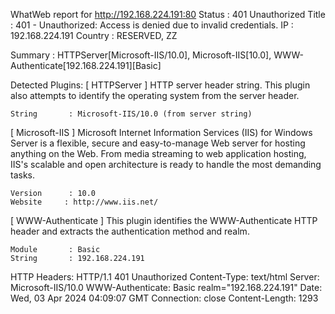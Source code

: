 WhatWeb report for http://192.168.224.191:80
Status    : 401 Unauthorized
Title     : 401 - Unauthorized: Access is denied due to invalid credentials.
IP        : 192.168.224.191
Country   : RESERVED, ZZ

Summary   : HTTPServer[Microsoft-IIS/10.0], Microsoft-IIS[10.0], WWW-Authenticate[192.168.224.191][Basic]

Detected Plugins:
[ HTTPServer ]
	HTTP server header string. This plugin also attempts to
	identify the operating system from the server header.

	String       : Microsoft-IIS/10.0 (from server string)

[ Microsoft-IIS ]
	Microsoft Internet Information Services (IIS) for Windows
	Server is a flexible, secure and easy-to-manage Web server
	for hosting anything on the Web. From media streaming to
	web application hosting, IIS's scalable and open
	architecture is ready to handle the most demanding tasks.

	Version      : 10.0
	Website     : http://www.iis.net/

[ WWW-Authenticate ]
	This plugin identifies the WWW-Authenticate HTTP header and
	extracts the authentication method and realm.

	Module       : Basic
	String       : 192.168.224.191

HTTP Headers:
	HTTP/1.1 401 Unauthorized
	Content-Type: text/html
	Server: Microsoft-IIS/10.0
	WWW-Authenticate: Basic realm="192.168.224.191"
	Date: Wed, 03 Apr 2024 04:09:07 GMT
	Connection: close
	Content-Length: 1293


